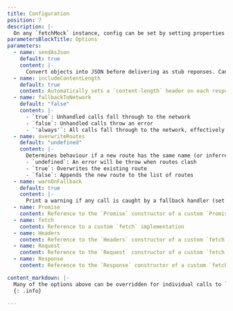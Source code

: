 ```yaml
---
title: Configuration
position: 7
description: |-
  On any `fetchMock` instance, config can be set by setting properties on `fetchMock.config`.
parametersBlockTitle: Options
parameters:
  - name: sendAsJson
    default: true
    content: |-
      Convert objects into JSON before delivering as stub reponses. Can be useful to set to `false` globally if e.g. dealing with a lot of array buffers. If `true`, will also add `content-type: application/json` header.
  - name: includeContentLength
    default: true
    content: Automatically sets a `content-length` header on each response.
  - name: fallbackToNetwork
    default: "false"
    content: |-
      - `true`: Unhandled calls fall through to the network
      - `false`: Unhandled calls throw an error
      - `'always'`: All calls fall through to the network, effectively disabling fetch-mock.
  - name: overwriteRoutes
    default: "undefined"
    content: |-
      Determines behaviour if a new route has the same name (or inferred name) as an existing one
      - `undefined`: An error will be throw when routes clash
      - `true`: Overwrites the existing route
      - `false`: Appends the new route to the list of routes
  - name: warnOnFallback
    default: true
    content: |-
      Print a warning if any call is caught by a fallback handler (set using the `fallbackToNetwork` option or `catch()`)
  - name: Promise
    content: Reference to the `Promise` constructor of a custom `Promise` implementation
  - name: fetch
    content: Reference to a custom `fetch` implementation
  - name: Headers
    content: Reference to the `Headers` constructor of a custom `fetch` implementation
  - name: Request
    content: Reference to the `Request` constructor of a custom `fetch` implementation
  - name: Response
    content: Reference to the `Response` constructor of a custom `fetch` implementation

content_markdown: |-
  Many of the options above can be overridden for individual calls to `.mock(matcher, response, options)` by setting as properties on the third parameter, `options`
  {: .info}

---
```

